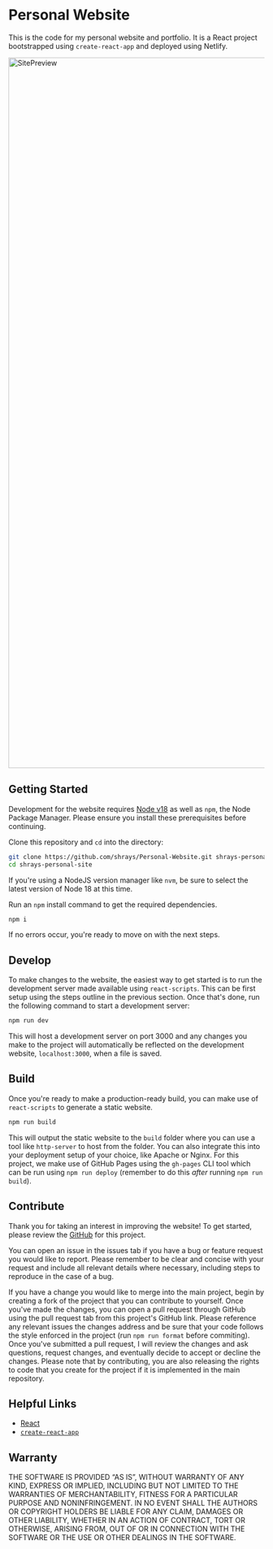 # Personal Website

This is the code for my personal website and portfolio. It is a React project bootstrapped using `create-react-app` and deployed using Netlify.

<img width="1399" alt="SitePreview" src="https://github.com/shrays/Personal-Website/assets/14226108/f9179cf6-fa29-4eba-88ad-467ceafb87eb">

## Getting Started

Development for the website requires [Node v18](https://nodejs.org/download/release/latest-v18.x/) as well as `npm`, the Node Package Manager. Please ensure you install these prerequisites before continuing.

Clone this repository and `cd` into the directory:

```sh
git clone https://github.com/shrays/Personal-Website.git shrays-personal-site
cd shrays-personal-site
```

If you're using a NodeJS version manager like `nvm`, be sure to select the latest version of Node 18 at this time.

Run an `npm` install command to get the required dependencies.

```sh
npm i
```

If no errors occur, you're ready to move on with the next steps.

## Develop

To make changes to the website, the easiest way to get started is to run the development server made available using `react-scripts`. This can be first setup using the steps outline in the previous section. Once that's done, run the following command to start a development server:

```sh
npm run dev
```

This will host a development server on port 3000 and any changes you make to the project will automatically be reflected on the development website, `localhost:3000`, when a file is saved.

## Build

Once you're ready to make a production-ready build, you can make use of `react-scripts` to generate a static website.

```sh
npm run build
```

This will output the static website to the `build` folder where you can use a tool like `http-server` to host from the folder. You can also integrate this into your deployment setup of your choice, like Apache or Nginx. For this project, we make use of GitHub Pages using the `gh-pages` CLI tool which can be run using `npm run deploy` (remember to do this _after_ running `npm run build`).

## Contribute

Thank you for taking an interest in improving the website! To get started, please review the [GitHub](https://github.com/shrays/Personal-Website) for this project.

You can open an issue in the issues tab if you have a bug or feature request you would like to report. Please remember to be clear and concise with your request and include all relevant details where necessary, including steps to reproduce in the case of a bug.

If you have a change you would like to merge into the main project, begin by creating a fork of the project that you can contribute to yourself. Once you've made the changes, you can open a pull request through GitHub using the pull request tab from this project's GitHub link. Please reference any relevant issues the changes address and be sure that your code follows the style enforced in the project (run `npm run format` before commiting). Once you've submitted a pull request, I will review the changes and ask questions, request changes, and eventually decide to accept or decline the changes. Please note that by contributing, you are also releasing the rights to code that you create for the project if it is implemented in the main repository.

## Helpful Links

- [React](https://react.dev/)
- [`create-react-app`](https://create-react-app.dev/)

## Warranty

THE SOFTWARE IS PROVIDED “AS IS”, WITHOUT WARRANTY OF ANY KIND, EXPRESS OR IMPLIED, INCLUDING BUT NOT LIMITED TO THE WARRANTIES OF MERCHANTABILITY, FITNESS FOR A PARTICULAR PURPOSE AND NONINFRINGEMENT. IN NO EVENT SHALL THE AUTHORS OR COPYRIGHT HOLDERS BE LIABLE FOR ANY CLAIM, DAMAGES OR OTHER LIABILITY, WHETHER IN AN ACTION OF CONTRACT, TORT OR OTHERWISE, ARISING FROM, OUT OF OR IN CONNECTION WITH THE SOFTWARE OR THE USE OR OTHER DEALINGS IN THE SOFTWARE.
